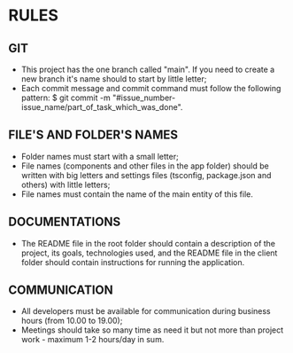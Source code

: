 # RULES

## GIT

- This project has the one branch called "main". If you need to create a new branch it's name should to start by little letter;
- Each commit message and commit command must follow the following pattern:
  $ git commit -m "#issue_number-issue_name/part_of_task_which_was_done".

## FILE'S AND FOLDER'S NAMES

- Folder names must start with a small letter;
- File names (components and other files in the app folder) should be written with big letters and settings files (tsconfig, package.json and others) with little letters;
- File names must contain the name of the main entity of this file.

## DOCUMENTATIONS

- The README file in the root folder should contain a description of the project, its goals, technologies used, and the README file in the client folder should contain instructions for running the application.

## COMMUNICATION

- All developers must be available for communication during business hours (from 10.00 to 19.00);
- Meetings should take so many time as need it but not more than project work - maximum 1-2 hours/day in sum.
